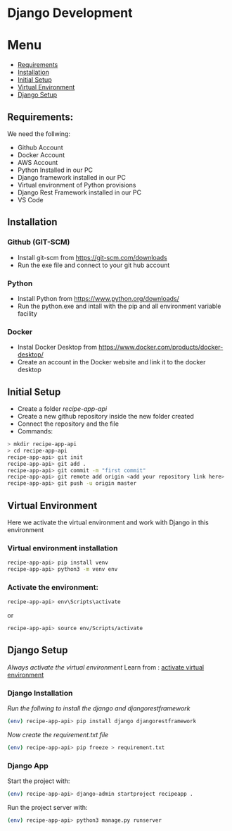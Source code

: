 # Django Development

# Menu

* [Requirements](#requirements)
* [Installation](#installation)
* [Initial Setup](#initial-setup)
* [Virtual Environment](#virtual-environment)
* [Django Setup](#django-setup)


## Requirements:

We need the follwing:
- Github Account
- Docker Account
- AWS Account
- Python Installed in our PC
- Django framework installed in our PC
- Virtual environment of Python provisions
- Django Rest Framework installed in our PC
- VS Code

## Installation

### Github (GIT-SCM)

* Install git-scm from https://git-scm.com/downloads
* Run the exe file and connect to your git hub account

### Python

* Install Python from https://www.python.org/downloads/ 
* Run the python.exe and intall with the pip and all environment variable facility

### Docker

* Instal Docker Desktop from https://www.docker.com/products/docker-desktop/
* Create an account in the Docker website and link it to the docker desktop


## Initial Setup
- Create a folder *recipe-app-api*
- Create a new github repository inside the new folder created
- Connect the repository and the file
- Commands:

```bash
> mkdir recipe-app-api
> cd recipe-app-api
recipe-app-api> git init
recipe-app-api> git add .
recipe-app-api> git commit -m "first commit"
recipe-app-api> git remote add origin <add your repository link here>
recipe-app-api> git push -u origin master
```

## Virtual Environment
Here we activate the virtual environment and work with Django in this environment

### Virtual environment installation
```bash
recipe-app-api> pip install venv
recipe-app-api> python3 -m venv env
```

### Activate the environment:
```bash
recipe-app-api> env\Scripts\activate
```
or
```bash
recipe-app-api> source env/Scripts/activate
```

## Django Setup

*Always activate the virtual environment* Learn from : [activate virtual environment](#virtual-environment)

### Django Installation

*Run the follwing to install the django and djangorestframework*
```bash
(env) recipe-app-api> pip install django djangorestframework
```

*Now create the requirement.txt file*
```bash
(env) recipe-app-api> pip freeze > requirement.txt
```

### Django App

Start the project with:
```bash
(env) recipe-app-api> django-admin startproject recipeapp .
```

Run the project server with:
```bash
(env) recipe-app-api> python3 manage.py runserver
```
